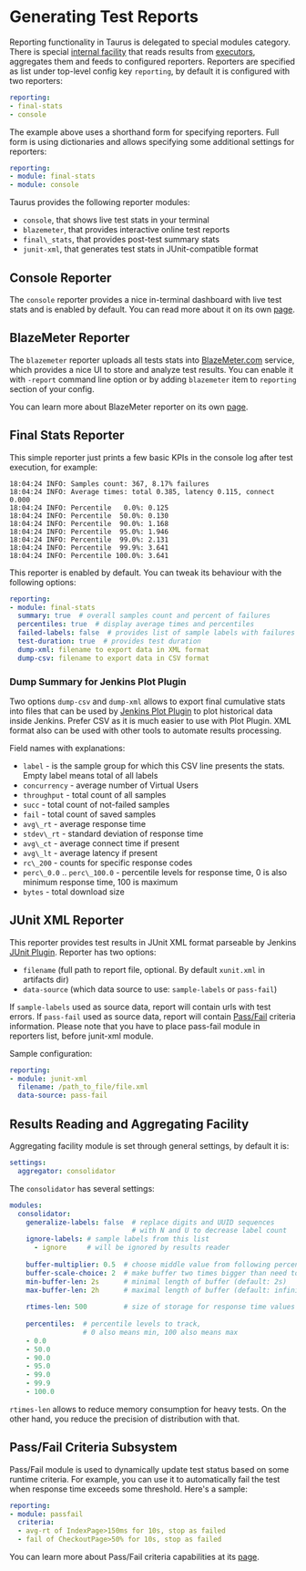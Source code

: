 # Generating Test Reports

Reporting functionality in Taurus is delegated to special modules category. There is special
[internal facility](#results-reading-and-aggregating-facility) that reads results from
[executors](ExecutionSettings.md), aggregates them and feeds to configured reporters.
Reporters are specified as list under top-level config key `reporting`, by default it is
configured with two reporters:

```yaml
reporting:
- final-stats
- console
```

The example above uses a shorthand form for specifying reporters. Full form is using dictionaries
and allows specifying some additional settings for reporters:

```yaml
reporting:
- module: final-stats
- module: console
```

Taurus provides the following reporter modules:
- `console`, that shows live test stats in your terminal
- `blazemeter`, that provides interactive online test reports
- `final\_stats`, that provides post-test summary stats
- `junit-xml`, that generates test stats in JUnit-compatible format

## Console Reporter

The `console` reporter provides a nice in-terminal dashboard with live test stats and is enabled by default.
You can read more about it on its own [page](ConsoleReporter.md).

## BlazeMeter Reporter

The `blazemeter` reporter uploads all tests stats into [BlazeMeter.com](http://blazemeter.com) service,
which provides a nice UI to store and analyze test results. You can enable it with `-report` command
line option or by adding `blazemeter` item to `reporting` section of your config.

You can learn more about BlazeMeter reporter on its own [page](BlazemeterReporter.md).

## Final Stats Reporter

This simple reporter just prints a few basic KPIs in the console log after test execution,
for example:
```
18:04:24 INFO: Samples count: 367, 8.17% failures
18:04:24 INFO: Average times: total 0.385, latency 0.115, connect 0.000
18:04:24 INFO: Percentile   0.0%: 0.125
18:04:24 INFO: Percentile  50.0%: 0.130
18:04:24 INFO: Percentile  90.0%: 1.168
18:04:24 INFO: Percentile  95.0%: 1.946
18:04:24 INFO: Percentile  99.0%: 2.131
18:04:24 INFO: Percentile  99.9%: 3.641
18:04:24 INFO: Percentile 100.0%: 3.641
```

This reporter is enabled by default. You can tweak its behaviour with the following options:

```yaml
reporting:
- module: final-stats
  summary: true  # overall samples count and percent of failures
  percentiles: true  # display average times and percentiles
  failed-labels: false  # provides list of sample labels with failures
  test-duration: true  # provides test duration
  dump-xml: filename to export data in XML format
  dump-csv: filename to export data in CSV format
```

### Dump Summary for Jenkins Plot Plugin

Two options `dump-csv` and `dump-xml` allows to export final cumulative stats into files that can be used
by [Jenkins Plot Plugin](https://wiki.jenkins-ci.org/display/JENKINS/Plot+Plugin) to plot historical data
inside Jenkins. Prefer CSV as it is much easier to use with Plot Plugin. XML format also can be used with
other tools to automate results processing.

Field names with explanations:
 -   `label` - is the sample group for which this CSV line presents the stats. Empty label means total of all labels
 -   `concurrency` - average number of Virtual Users
 -   `throughput` - total count of all samples
 -   `succ` - total count of not-failed samples
 -   `fail`  - total count of saved samples
 -   `avg\_rt` - average response time
 -   `stdev\_rt` - standard deviation of response time
 -   `avg\_ct` - average connect time if present
 -   `avg\_lt`  - average latency if present 
 -   `rc\_200` - counts for specific response codes
 -   `perc\_0.0` .. `perc\_100.0` - percentile levels for response time, 0 is also minimum response time, 100 is maximum
 -   `bytes` - total download size

## JUnit XML Reporter

This reporter provides test results in JUnit XML format parseable by Jenkins [JUnit Plugin](https://wiki.jenkins-ci.org/display/JENKINS/JUnit+Plugin).
Reporter has two options:
- `filename` (full path to report file, optional. By default `xunit.xml` in artifacts dir)
- `data-source` (which data source to use: `sample-labels` or `pass-fail`)

If `sample-labels` used as source data, report will contain urls with test errors.
If `pass-fail` used as source data, report will contain [Pass/Fail](PassFail.md) criteria information. Please note that you have to place pass-fail module in reporters list, before junit-xml module.

Sample configuration:

```yaml
reporting:
- module: junit-xml
  filename: /path_to_file/file.xml
  data-source: pass-fail
```

## Results Reading and Aggregating Facility

Aggregating facility module is set through general settings, by default
it is: 

```yaml
settings:
  aggregator: consolidator
```

The `consolidator` has several settings:

```yaml
modules:
  consolidator:
    generalize-labels: false  # replace digits and UUID sequences 
                              # with N and U to decrease label count
    ignore-labels: # sample labels from this list 
      - ignore     # will be ignored by results reader
      
    buffer-multiplier: 0.5  # choose middle value from following percentiles list (95.0)
    buffer-scale-choice: 2  # make buffer two times bigger than need to receive 95% samples      
    min-buffer-len: 2s      # minimal length of buffer (default: 2s)
    max-buffer-len: 2h      # maximal length of buffer (default: infinity)
    
    rtimes-len: 500         # size of storage for response time values (default: 1000)  
        
    percentiles:  # percentile levels to track, 
                  # 0 also means min, 100 also means max 
    - 0.0
    - 50.0
    - 90.0
    - 95.0
    - 99.0
    - 99.9
    - 100.0
```
`rtimes-len` allows to reduce memory consumption for heavy tests. On the other hand, you reduce the precision of distribution with that.
 
 ## Pass/Fail Criteria Subsystem
 
 Pass/Fail module is used to dynamically update test status based on some runtime criteria. For
 example, you can use it to automatically fail the test when response time exceeds some threshold.
 Here's a sample:
 
 ```yaml
 reporting:
 - module: passfail
   criteria:
   - avg-rt of IndexPage>150ms for 10s, stop as failed
   - fail of CheckoutPage>50% for 10s, stop as failed
 ```
 
 You can learn more about Pass/Fail criteria capabilities at its [page](PassFail.md).
 
